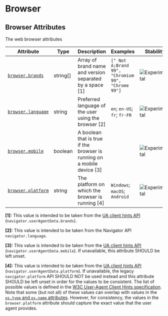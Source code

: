 <!--- Hugo front matter used to generate the website version of this page:
--->

<!-- NOTE: THIS FILE IS AUTOGENERATED. DO NOT EDIT BY HAND. -->
<!-- see templates/registry/markdown/attribute_namespace.md.j2 -->

# Browser

## Browser Attributes

The web browser attributes

| Attribute                                                                | Type     | Description                                                             | Examples                                          | Stability                                                        |
| ------------------------------------------------------------------------ | -------- | ----------------------------------------------------------------------- | ------------------------------------------------- | ---------------------------------------------------------------- |
| <a id="browser-brands" href="#browser-brands">`browser.brands`</a>       | string[] | Array of brand name and version separated by a space [1]                | `[" Not A;Brand 99", "Chromium 99", "Chrome 99"]` | ![Experimental](https://img.shields.io/badge/-experimental-blue) |
| <a id="browser-language" href="#browser-language">`browser.language`</a> | string   | Preferred language of the user using the browser [2]                    | `en`; `en-US`; `fr`; `fr-FR`                      | ![Experimental](https://img.shields.io/badge/-experimental-blue) |
| <a id="browser-mobile" href="#browser-mobile">`browser.mobile`</a>       | boolean  | A boolean that is true if the browser is running on a mobile device [3] |                                                   | ![Experimental](https://img.shields.io/badge/-experimental-blue) |
| <a id="browser-platform" href="#browser-platform">`browser.platform`</a> | string   | The platform on which the browser is running [4]                        | `Windows`; `macOS`; `Android`                     | ![Experimental](https://img.shields.io/badge/-experimental-blue) |

**[1]:** This value is intended to be taken from the [UA client hints API](https://wicg.github.io/ua-client-hints/#interface) (`navigator.userAgentData.brands`).

**[2]:** This value is intended to be taken from the Navigator API `navigator.language`.

**[3]:** This value is intended to be taken from the [UA client hints API](https://wicg.github.io/ua-client-hints/#interface) (`navigator.userAgentData.mobile`). If unavailable, this attribute SHOULD be left unset.

**[4]:** This value is intended to be taken from the [UA client hints API](https://wicg.github.io/ua-client-hints/#interface) (`navigator.userAgentData.platform`). If unavailable, the legacy `navigator.platform` API SHOULD NOT be used instead and this attribute SHOULD be left unset in order for the values to be consistent.
The list of possible values is defined in the [W3C User-Agent Client Hints specification](https://wicg.github.io/ua-client-hints/#sec-ch-ua-platform). Note that some (but not all) of these values can overlap with values in the [`os.type` and `os.name` attributes](./os.md). However, for consistency, the values in the `browser.platform` attribute should capture the exact value that the user agent provides.
